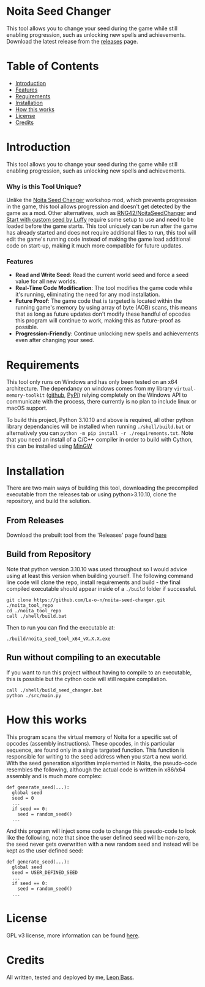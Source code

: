 # Noita Seed Changer
This tool allows you to change your seed during the game while still enabling progression, such as unlocking new spells and achievements. Download the latest release from the [releases](https://github.com/Le-o-n/noita-seed-changer/releases) page.

# Table of Contents
- [Introduction](#introduction)
- [Features](#features)
- [Requirements](#requirements)
- [Installation](#installation)
- [How this works](#how-this-works)
- [License](#license)
- [Credits](#credits)

# Introduction
This tool allows you to change your seed during the game while still enabling progression, such as unlocking new spells and achievements.

### Why is this Tool Unique?
Unlike the [Noita Seed Changer](https://steamcommunity.com/sharedfiles/filedetails/?id=2284931352) workshop mod, which prevents progression in the game, this tool allows progression and doesn't get detected by the game as a mod. Other alternatives, such as [RNG42/NoitaSeedChanger](https://github.com/RNG42/NoitaSeedChanger) and [Start with custom seed by Luffy](https://modworkshop.net/mod/25898) require some setup to use and need to be loaded before the game starts. This tool uniquely can be run after the game has already started and does not require additional files to run, this tool will edit the game's running code instead of making the game load additional code on start-up, making it much more compatible for future updates. 

### Features

- **Read and Write Seed**: Read the current world seed and force a seed value for all new worlds.
- **Real-Time Code Modification**: The tool modifies the game code while it's running, eliminating the need for any mod installation.
- **Future Proof**: The game code that is targeted is located within the running game's memory by using array of byte (AOB) scans, this means that as long as future updates don't modify these handful of opcodes this program will continue to work, making this as future-proof as possible.
- **Progression-Friendly**: Continue unlocking new spells and achievements even after changing your seed.

# Requirements
This tool only runs on Windows and has only been tested on an x64 architecture. The dependancy on windows comes from my library `virtual-memory-toolkit` ([github](https://github.com/Le-o-n/cython-virtual-memory-toolkit), [PyPi](https://pypi.org/project/virtual-memory-toolkit/))  relying completely on the Windows API to communicate with the process, there currently is no plan to include linux or macOS support.

To build this project, Python 3.10.10 and above is required, all other python library dependancies will be installed when running `./shell/build.bat` or alternatively you can `python -m pip install -r ./requirements.txt`. Note that you need an install of a C/C++ compiler in order to build with Cython, this can be installed using [MinGW](https://www.mingw-w64.org/)


# Installation
There are two main ways of building this tool, downloading the precompiled executable from the releases tab or using python>3.10.10, clone the repository, and build the solution. 
## From Releases
Download the prebuilt tool from the 'Releases' page found [here](https://github.com/Le-o-n/noita-seed-changer/releases)

## Build from Repository
Note that python version 3.10.10 was used throughout so I would advice using at least this version when building yourself. The following command line code will clone the repo, install requirements and build - the final compiled executable should appear inside of a `./build` folder if successful.  

```
git clone https://github.com/Le-o-n/noita-seed-changer.git ./noita_tool_repo
cd ./noita_tool_repo
call ./shell/build.bat
```
Then to run you can find the executable at:
```
./build/noita_seed_tool_x64_vX.X.X.exe
```

## Run without compiling to an executable
If you want to run this project without having to compile to an executable, this is possible but the cython code will still require compilation.

```
call ./shell/build_seed_changer.bat
python ./src/main.py
```

# How this works
This program scans the virtual memory of Noita for a specific set of opcodes (assembly instructions). These opcodes, in this particular sequence, are found only in a single targeted function. This function is responsible for writing to the seed address when you start a new world. With the seed generation algorithm implemented in Noita, the pseudo-code resembles the following, although the actual code is written in x86/x64 assembly and is much more complex:
```python3
def generate_seed(...):
  global seed
  seed = 0
  ...
  if seed == 0:
    seed = random_seed()
  ...
```
And this program will inject some code to change this pseudo-code to look like the following, note that since the user defined seed will be non-zero, the seed never gets overwritten with a new random seed and instead will be kept as the user defined seed:
```python3
def generate_seed(...):
  global seed
  seed = USER_DEFINED_SEED
  ...
  if seed == 0:
    seed = random_seed()
  ...
```

# License
GPL v3 license, more information can be found [here](https://github.com/Le-o-n/noita-seed-changer/blob/main/LICENSE).

# Credits
All written, tested and deployed by me, [Leon Bass](https://github.com/Le-o-n).

